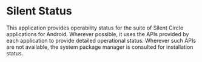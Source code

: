 # Silent Status

This application provides operability status for the suite of Silent Circle applications for Android.
Wherever possible, it uses the APIs provided by each application to provide detailed operational status.
Wherever such APIs are not available, the system package manager is consulted for installation status.

